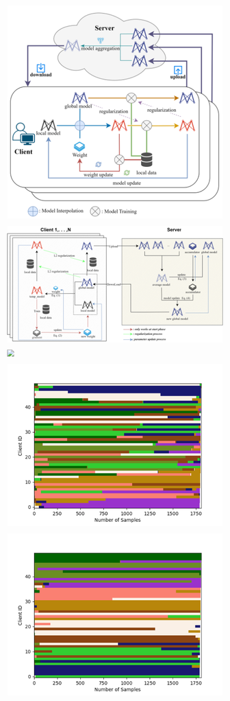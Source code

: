 ![](Readme.assets/CoGAP框架图1.svg)





![](Readme.assets/CoGAP框架图svg.svg)

![](OCT_Class/CoGAP_Pic/CoGAP.svg)

![](Readme.assets/res-17183508190744.png)

![](Readme.assets/res-17183508854808.png)
